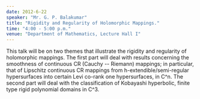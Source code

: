 ```yaml
---
date: 2012-6-22
speaker: "Mr. G. P. Balakumar"
title: "Rigidity and Regularity of Holomorphic Mappings."
time: "4:00 - 5:00 p.m." 
venue: "Department of Mathematics, Lecture Hall I"
---
```

This talk will be on two themes that illustrate the rigidity and regularity of holomorphic mappings. The first part will deal with results concerning the smoothness of continuous CR (Cauchy -- Riemann) mappings; in particular, that of Lipschitz continuous CR mappings from h-extendible/semi-regular hypersurfaces into certain Levi co-rank one hypersurfaces, in C^n. The second part will deal with the classification of Kobayashi hyperbolic, finite type rigid polynomial domains in C^3.
